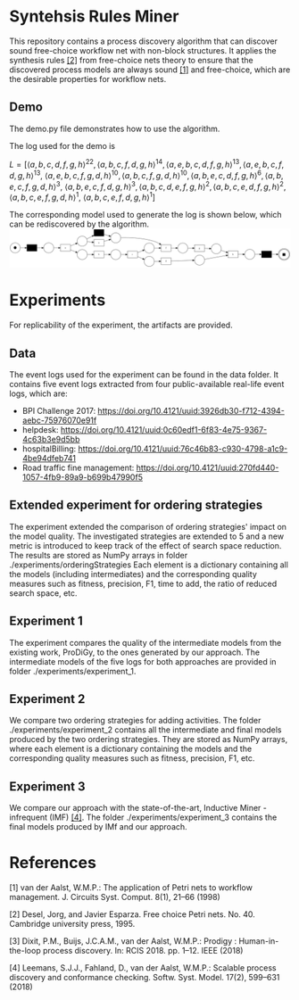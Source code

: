# Syntehsis Rules Miner
This repository contains a process discovery algorithm that can discover sound free-choice workflow net with non-block structures.
It applies the synthesis rules [[2]](#2) from free-choice nets theory to ensure that the discovered process models are always sound [[1]](#1) and free-choice, which are the desirable properties for workflow nets.

## Demo
The demo.py file demonstrates how to use the algorithm.

The log used for the demo is 

$L = [\langle a,b,c,d,f,g,h\rangle^{22}, \langle a,b,c,f,d,g,h\rangle^{14},\langle a,e,b,c,d,f,g,h\rangle^{13},\langle a,e,b,c,f,d,g,h\rangle^{13},$
$\langle a,e,b,c,f,g,d,h\rangle^{10},\langle a,b,c,f,g,d,h\rangle^{10},\langle a,b,e,c,d,f,g,h\rangle^{6},\langle a,b,e,c,f,g,d,h\rangle^{3},$
$\langle a,b,e,c,f,d,g,h\rangle^{3},\langle a,b,c,d,e,f,g,h\rangle^{2},\langle a,b,c,e,d,f,g,h\rangle^{2},\langle a,b,c,e,f,g,d,h\rangle^{1},$
$\langle a,b,c,e,f,d,g,h\rangle^{1}]$



The corresponding model used to generate the log is shown below, which can be rediscovered by the algorithm.
![demo](demo.png)

# Experiments
For replicability of the experiment, the artifacts are provided.
## Data
The event logs used for the experiment can be found in the data folder.
It contains five event logs extracted from four public-available real-life event logs, which are:

- BPI Challenge 2017: https://doi.org/10.4121/uuid:3926db30-f712-4394-aebc-75976070e91f
- helpdesk: https://doi.org/10.4121/uuid:0c60edf1-6f83-4e75-9367-4c63b3e9d5bb
- hospitalBilling: https://doi.org/10.4121/uuid:76c46b83-c930-4798-a1c9-4be94dfeb741
- Road traffic fine  management: https://doi.org/10.4121/uuid:270fd440-1057-4fb9-89a9-b699b47990f5

## Extended experiment for ordering strategies
The experiment extended the comparison of ordering strategies' impact on the model quality. 
The investigated strategies are extended to 5 and a new metric is introduced to keep track of the effect of search space reduction.
The results are stored as NumPy arrays in folder ./experiments/orderingStrategies
Each element is a dictionary containing all the models (including intermediates) and the corresponding quality measures such as fitness, precision, F1, time to add, the ratio of reduced search space, etc.  

## Experiment 1
The experiment compares the quality of the intermediate models from the existing work, ProDiGy, to the ones generated by our approach.
The intermediate models of the five logs for both approaches are provided in folder ./experiments/experiment_1.

## Experiment 2
We compare two ordering strategies for adding activities. 
The folder ./experiments/experiment_2 contains all the intermediate and final models produced by the two ordering strategies.
They are stored as NumPy arrays, where each element is a dictionary containing the models and the corresponding quality measures such as fitness, precision, F1, etc.  

## Experiment 3
We compare our approach with the state-of-the-art, Inductive Miner - infrequent (IMF) [[4]](#4). 
The folder ./experiments/experiment_3 contains the final models produced by IMf and our approach.

# References

<a id="1">[1]</a>
van der Aalst, W.M.P.: The application of Petri nets to workflow management. J.
Circuits Syst. Comput. 8(1), 21–66 (1998)

<a id="2">[2]</a>
Desel, Jorg, and Javier Esparza. Free choice Petri nets. No. 40. Cambridge university press, 1995.

<a id="3">[3]</a>
Dixit, P.M., Buijs, J.C.A.M., van der Aalst, W.M.P.: Prodigy : Human-in-the-loop
process discovery. In: RCIS 2018. pp. 1–12. IEEE (2018)

<a id="4">[4]</a>
Leemans, S.J.J., Fahland, D., van der Aalst, W.M.P.: Scalable process discovery
and conformance checking. Softw. Syst. Model. 17(2), 599–631 (2018)
